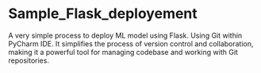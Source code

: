 # Sample_Flask_deployement

A very simple process to deploy ML model using Flask. Using Git within PyCharm IDE. It simplifies the process of version control and collaboration, making it a powerful tool for managing codebase and working with Git repositories.
